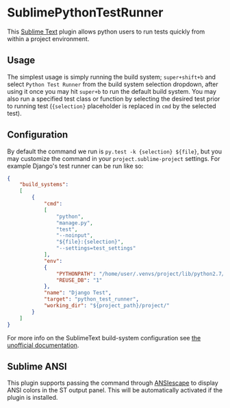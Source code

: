 # SublimePythonTestRunner

This [Sublime Text](http://www.sublimetext.com/) plugin allows python users to run tests quickly from within a project environment.

## Usage

The simplest usage is simply running the build system; `super+shift+b` and select `Python Test Runner` from the build system selection dropdown, after using it once you may hit `super+b` to run the default build system. You may also run a specified test class or function by selecting the desired test prior to running test (`{selection}` placeholder is replaced in `cmd` by the selected test).

## Configuration

By default the command we run is `py.test -k {selection} ${file}`, but you may customize the command in your `project.sublime-project` settings. For example Django's test runner can be run like so:

```json
{
    "build_systems":
    [
        {
            "cmd":
            [
                "python",
                "manage.py",
                "test",
                "--noinput",
                "${file}:{selection}",
                "--settings=test_settings"
            ],
            "env":
            {
                "PYTHONPATH": "/home/user/.venvs/project/lib/python2.7/site-packages",
                "REUSE_DB": "1"
            },
            "name": "Django Test",
            "target": "python_test_runner",
            "working_dir": "${project_path}/project/"
        }
    ]
}
```

For more info on the SublimeText build-system configuration see [the unofficial documentation](http://sublime-text-unofficial-documentation.readthedocs.org/en/latest/reference/build_systems/configuration.html).

## Sublime ANSI

This plugin supports passing the command through [ANSIescape](https://github.com/aziz/SublimeANSI) to display ANSI colors in the ST output panel. This will be automatically activated if the plugin is installed.

